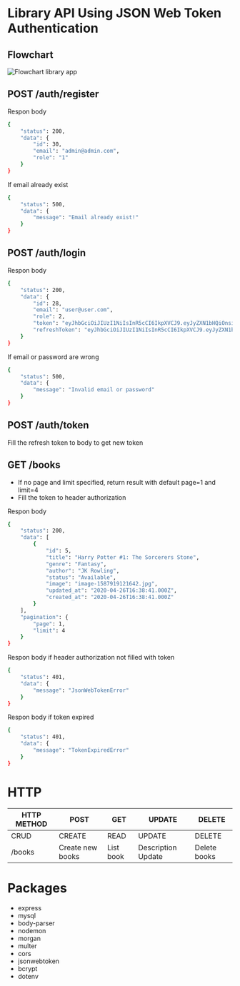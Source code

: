 

# Library API Using JSON Web Token Authentication
## Flowchart
![Flowchart library app](https://user-images.githubusercontent.com/64117390/80322212-bcd29c80-884d-11ea-9d45-37565f130d4b.jpg)

## POST /auth/register

Respon body

```sh
{
    "status": 200,
    "data": {
        "id": 30,
        "email": "admin@admin.com",
        "role": "1"
    }
}
```
If email already exist
```sh
{
    "status": 500,
    "data": {
        "message": "Email already exist!"
    }
}
```

## POST /auth/login
Respon body
```sh
{
    "status": 200,
    "data": {
        "id": 28,
        "email": "user@user.com",
        "role": 2,
        "token": "eyJhbGciOiJIUzI1NiIsInR5cCI6IkpXVCJ9.eyJyZXN1bHQiOnsiaWQiOjI4LCJlbWFpbCI6InVzZXJAdXNlci5jb20iLCJyb2xlIjoyfSwiaWF0IjoxNTg3OTQwODMwLCJleHAiOjE1ODc5NDA4NTB9.UWk6vgRHejy_EEPhPaQZxjMvsHpISZoFVNcDhUt-fck",
        "refreshToken": "eyJhbGciOiJIUzI1NiIsInR5cCI6IkpXVCJ9.eyJyZXN1bHQiOnsiaWQiOjI4LCJlbWFpbCI6InVzZXJAdXNlci5jb20iLCJyb2xlIjoyfSwiaWF0IjoxNTg3OTQwODMwfQ.63ScfXL_oVdfoZGeW_Q0U82TPcgt_lpuH7_TwJ1Y7LQ"
    }
}
```
If email or password are wrong

```sh
{
    "status": 500,
    "data": {
        "message": "Invalid email or password"
    }
}
```
## POST /auth/token
Fill the refresh token to body to get new token
## GET /books
 - If no page and limit specified, return result with default page=1 and limit=4
 - Fill the token to header authorization
 
 Respon body
```sh
{
    "status": 200,
    "data": [
        {
            "id": 5,
            "title": "Harry Potter #1: The Sorcerers Stone",
            "genre": "Fantasy",
            "author": "JK Rowling",
            "status": "Available",
            "image": "image-1587919121642.jpg",
            "updated_at": "2020-04-26T16:38:41.000Z",
            "created_at": "2020-04-26T16:38:41.000Z"
        }
    ],
    "pagination": {
        "page": 1,
        "limit": 4
    }
}
```
Respon body if header authorization not filled with token
```sh
{
    "status": 401,
    "data": {
        "message": "JsonWebTokenError"
    }
}
```
Respon body if token expired
```sh
{
    "status": 401,
    "data": {
        "message": "TokenExpiredError"
    }
}
```
# HTTP
| HTTP METHOD | POST | GET | UPDATE | DELETE
| ------ | ------ | ------ | ------ | ------ |
| CRUD | CREATE | READ | UPDATE | DELETE
| /books | Create new books | List book | Description Update | Delete books

# Packages
- express
- mysql
- body-parser
- nodemon
- morgan
- multer
- cors
- jsonwebtoken
- bcrypt
- dotenv

